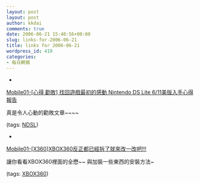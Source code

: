 ```yaml
---
layout: post
layout: post
author: kkdai
comments: true
date: 2006-06-21 15:40:56+00:00
slug: links-for-2006-06-21
title: links for 2006-06-21
wordpress_id: 419
categories:
- 每日網摘
---
```



	
  * 
		

[Mobile01-[心得 勸敗] 找回遊戲最初的感動 Nintendo DS Lite 6/11美版入手心得報告](http://www.mobile01.com/topicdetail.php?f=179&t=175079)


		

真是令人心動的勸敗文章~~~~


		

(tags: [NDSL](http://del.icio.us/kkdai/NDSL))


	

	
  * 
		

[Mobile01-[X360]XBOX360反正都已經拆了就來改一改吧!!!](http://www.mobile01.com/topicdetail.php?f=179&t=167753&last=1337086)


		

讓你看看XBOX360裡面的全懋~~ 與加裝一些東西的安裝方法~


		

(tags: [XBOX360](http://del.icio.us/kkdai/XBOX360))


	


